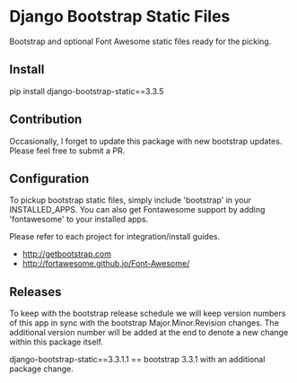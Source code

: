 Django Bootstrap Static Files
=============================

Bootstrap and optional Font Awesome static files ready for the picking.

Install
-------

pip install django-bootstrap-static==3.3.5

Contribution
------------

Occasionally, I forget to update this package with new bootstrap updates.  Please feel free to submit a PR.

Configuration
-------------

To pickup bootstrap static files, simply include 'bootstrap' in your INSTALLED_APPS.  You can also get Fontawesome support by adding 'fontawesome' to your installed apps.

Please refer to each project for integration/install guides.

- http://getbootstrap.com
- http://fortawesome.github.io/Font-Awesome/

Releases
--------

To keep with the bootstrap release schedule we will keep version numbers of this app in sync with the bootstrap Major.Minor.Revision changes.  The additional
version number will be added at the end to denote a new change within this package itself.

django-bootstrap-static==3.3.1.1 == bootstrap 3.3.1 with an additional package change.
